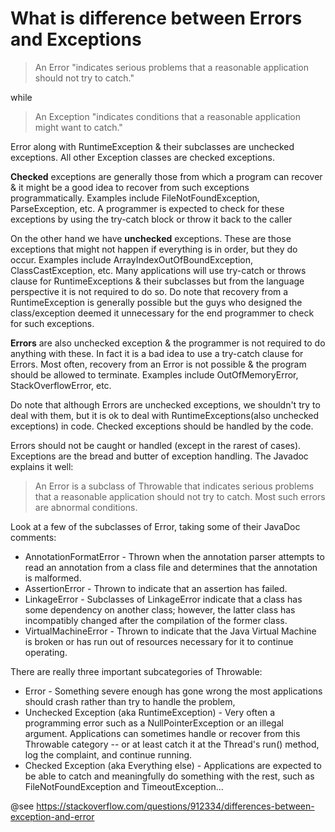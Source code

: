 # What is difference between Errors and Exceptions

>An Error "indicates serious problems that a reasonable application should not try to catch."

while

>An Exception "indicates conditions that a reasonable application might want to catch."

Error along with RuntimeException & their subclasses are unchecked exceptions. All other Exception classes are checked exceptions.

<b>Checked</b> exceptions are generally those from which a program can recover & it might be a good idea to recover from such exceptions programmatically. Examples include FileNotFoundException, ParseException, etc. A programmer is expected to check for these exceptions by using the try-catch block or throw it back to the caller

On the other hand we have <b>unchecked</b> exceptions. These are those exceptions that might not happen if everything is in order, but they do occur. Examples include ArrayIndexOutOfBoundException, ClassCastException, etc. Many applications will use try-catch or throws clause for RuntimeExceptions & their subclasses but from the language perspective it is not required to do so. Do note that recovery from a RuntimeException is generally possible but the guys who designed the class/exception deemed it unnecessary for the end programmer to check for such exceptions.

<b>Errors</b> are also unchecked exception & the programmer is not required to do anything with these. In fact it is a bad idea to use a try-catch clause for Errors. Most often, recovery from an Error is not possible & the program should be allowed to terminate. Examples include OutOfMemoryError, StackOverflowError, etc.

Do note that although Errors are unchecked exceptions, we shouldn't try to deal with them, but it is ok to deal with RuntimeExceptions(also unchecked exceptions) in code. Checked exceptions should be handled by the code.




Errors should not be caught or handled (except in the rarest of cases). Exceptions are the bread and butter of exception handling. The Javadoc explains it well:

>An Error is a subclass of Throwable that indicates serious problems that a reasonable application should not try to catch. Most such errors are abnormal conditions.

Look at a few of the subclasses of Error, taking some of their JavaDoc comments:

 * AnnotationFormatError - Thrown when the annotation parser attempts to read an annotation from a class file and determines that the annotation is malformed.
 * AssertionError - Thrown to indicate that an assertion has failed.
 * LinkageError - Subclasses of LinkageError indicate that a class has some dependency on another class; however, the latter class has incompatibly changed after the compilation of the former class.
 * VirtualMachineError - Thrown to indicate that the Java Virtual Machine is broken or has run out of resources necessary for it to continue operating.

There are really three important subcategories of Throwable:

 * Error - Something severe enough has gone wrong the most applications should crash rather than try to handle the problem,
 * Unchecked Exception (aka RuntimeException) - Very often a programming error such as a NullPointerException or an illegal argument. Applications can sometimes handle or recover from this Throwable category -- or at least catch it at the Thread's run() method, log the complaint, and continue running.
 * Checked Exception (aka Everything else) - Applications are expected to be able to catch and meaningfully do something with the rest, such as FileNotFoundException and TimeoutException...
 
 
@see <a href='https://stackoverflow.com/questions/912334/differences-between-exception-and-error'>https://stackoverflow.com/questions/912334/differences-between-exception-and-error</a>

